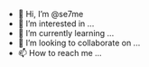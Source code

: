 - 👋 Hi, I’m @se7me
- 👀 I’m interested in ...
- 🌱 I’m currently learning ...
- 💞️ I’m looking to collaborate on ...
- 📫 How to reach me ...

<!---
se7me/se7me is a ✨ special ✨ repository because its `README.md` (this file) appears on your GitHub profile.
You can click the Preview link to take a look at your changes.
--->
